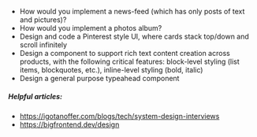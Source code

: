 
* How would you implement a news-feed (which has only posts of text and pictures)?
* How would you implement a photos album?
* Design and code a Pinterest style UI, where cards stack top/down and scroll infinitely
* Design a component to support rich text content creation across products, with the following critical features: block-level styling (list items, blockquotes, etc.), inline-level styling (bold, italic)
* Design a general purpose typeahead component


##### Helpful articles:

* https://igotanoffer.com/blogs/tech/system-design-interviews
* https://bigfrontend.dev/design